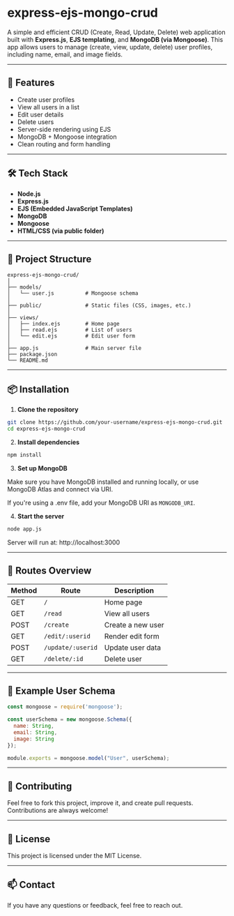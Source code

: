 # express-ejs-mongo-crud

A simple and efficient CRUD (Create, Read, Update, Delete) web application built with **Express.js**, **EJS templating**, and **MongoDB (via Mongoose)**. This app allows users to manage (create, view, update, delete) user profiles, including name, email, and image fields.

---

## 🚀 Features

- Create user profiles
- View all users in a list
- Edit user details
- Delete users
- Server-side rendering using EJS
- MongoDB + Mongoose integration
- Clean routing and form handling

---

## 🛠️ Tech Stack

- **Node.js**
- **Express.js**
- **EJS (Embedded JavaScript Templates)**
- **MongoDB**
- **Mongoose**
- **HTML/CSS (via public folder)**

---

## 📁 Project Structure

```
express-ejs-mongo-crud/
│
├── models/
│   └── user.js          # Mongoose schema
│
├── public/              # Static files (CSS, images, etc.)
│
├── views/
│   ├── index.ejs        # Home page
│   ├── read.ejs         # List of users
│   └── edit.ejs         # Edit user form
│
├── app.js               # Main server file
├── package.json
└── README.md
```

---

## 📦 Installation

1. **Clone the repository**

```bash
git clone https://github.com/your-username/express-ejs-mongo-crud.git
cd express-ejs-mongo-crud
```

2. **Install dependencies**

```bash
npm install
```

3. **Set up MongoDB**

Make sure you have MongoDB installed and running locally, or use MongoDB Atlas and connect via URI.

If you're using a .env file, add your MongoDB URI as `MONGODB_URI`.

4. **Start the server**

```bash
node app.js
```

Server will run at: http://localhost:3000

---

## 📌 Routes Overview

| Method | Route | Description |
|--------|--------|-------------|
| GET | `/` | Home page |
| GET | `/read` | View all users |
| POST | `/create` | Create a new user |
| GET | `/edit/:userid` | Render edit form |
| POST | `/update/:userid` | Update user data |
| GET | `/delete/:id` | Delete user |

---

## 🧪 Example User Schema

```js
const mongoose = require('mongoose');

const userSchema = new mongoose.Schema({
  name: String,
  email: String,
  image: String
});

module.exports = mongoose.model("User", userSchema);
```

---

## 🙌 Contributing

Feel free to fork this project, improve it, and create pull requests. Contributions are always welcome!

---

## 📃 License

This project is licensed under the MIT License.

---

## 📫 Contact

If you have any questions or feedback, feel free to reach out.